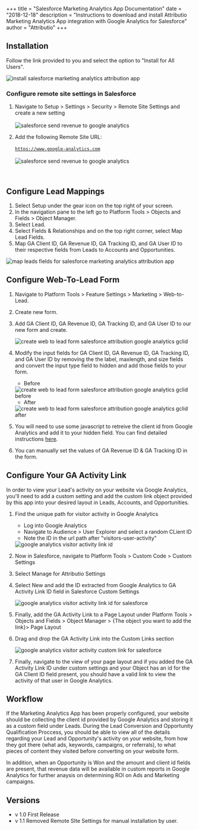 +++
title = "Salesforce Marketing Analytics App Documentation"
date = "2018-12-18"
description = "Instructions to download and install Attributio Marketing Analytics App integration with Google Analytics for Salesforce"
author = "Attributio"
+++


## Installation

Follow the link provided to you and select the option to "Install for All Users".

<img class="img-responsive img-thumbnail" src="/img/docs/salesforce/install-marketing-analytics-screen.png" alt="install salesforce marketing analytics attribution app" />

<br>

### Configure remote site settings in Salesforce

1. Navigate to Setup > Settings > Security > Remote Site Settings and create a new setting
	<br><br>
	<img class="img-responsive img-thumbnail" src="/img/blog/201812/sf-new-remote-site.png" alt="salesforce send revenue to google analytics" />

2. Add the following Remote Site URL: 
	<br><br>
	<code>https://www.google-analytics.com</code>
	<br><br>
	<img class="img-responsive img-thumbnail" src="/img/blog/201812/sf-new-remote-site-create.png" alt="salesforce send revenue to google analytics" />

<br>

## Configure Lead Mappings

1. Select Setup under the gear icon on the top right of your screen.
2. In the navigation pane to the left go to Platform Tools > Objects and Fields > Object Manager. 
3. Select Lead.
4. Select Fields & Relationships and on the top right corner, select Map Lead Fields.
5. Map GA Client ID, GA Revenue ID, GA Tracking ID, and GA User ID to their respective fields from Leads to Accounts and Opportunities.

<img class="img-responsive img-thumbnail" src="/img/docs/salesforce/map-leads-fields.png" alt="map leads fields for salesforce marketing analytics attribution app" />

<br>

## Configure Web-To-Lead Form

1. Navigate to Platform Tools > Feature Settings > Marketing > Web-to-Lead.
2. Create new form.
3. Add GA Client ID, GA Revenue ID, GA Tracking ID, and GA User ID to our new form and create.

	<img class="img-responsive img-thumbnail" src="/img/docs/salesforce/web-to-lead-setup.png" alt="create web to lead form salesforce attribution google analytics gclid" />

4. Modify the input fields for GA Client ID, GA Revenue ID, GA Tracking ID, and GA User ID by removing the the label, maxlength, and size fields and convert the input type field to hidden and add those fields to your form.
	* Before

	<img class="img-responsive img-thumbnail" src="/img/docs/salesforce/web-to-lead-setup-before.png" alt="create web to lead form salesforce attribution google analytics gclid before" />

	* After

	<img class="img-responsive img-thumbnail" src="/img/docs/salesforce/web-to-lead-setup-after.png" alt="create web to lead form salesforce attribution google analytics gclid after" />

5. You will need to use some javascript to retreive the client id from Google Analytics and add it to your hidden field. You can find detailed instructions <a href="/blog/2017/04/27/track-conversions-with-google-analytics-client-id/">here</a>.
6. You can manually set the values of GA Revenue ID & GA Tracking ID in the form.

## Configure Your GA Activity Link

In order to view your Lead's activity on your website via Google Analytics, you'll need to add a custom setting and add the custom link object provided by this app into your desired layout in Leads, Accounts, and Opportunities.

1. Find the unique path for visitor activity in Google Analytics
	* Log into Google Analytics
	* Navigate to Audience > User Explorer and select a random CLient ID
	* Note the ID in the url path after "visitors-user-activity"
	
	<img class="img-responsive img-thumbnail" src="/img/docs/salesforce/ga-visitor-user-activity-link.png" alt="google analytics visitor activity link id" />

2. Now in Salesforce, navigate to Platform Tools > Custom Code > Custom Settings
3. Select Manage for Attributio Settings
4. Select New and add the ID extracted from Google Analytics to GA Activity Link ID field in Salesforce Custom Settings

	<img class="img-responsive img-thumbnail" src="/img/docs/salesforce/ga-activity-link-id-setting.png" alt="google analytics visitor activity link id for salesforce" />	

5. Finally, add the GA Activity Link to a Page Layout under Platform Tools > Objects and Fields > Object Manager > {The object you want to add the link}> Page Layout
6. Drag and drop the GA Activity Link into the Custom Links section

	<img class="img-responsive img-thumbnail" src="/img/docs/salesforce/ga-activity-link-page-layout.png" alt="google analytics visitor activity custom link for salesforce" />

7. Finally, navigate to the view of your page layout and if you added the GA Activity Link ID under custom settings and your Object has an id for the GA Client ID field present, you should have a valid link to view the activity of that user in Google Analytics.

## Workflow

If the Marketing Analytics App has been properly configured, your website should be collecting the client id provided by Google Analytics and storing it as a custom field under Leads. During the Lead Conversion and Opportunity Qualification Proccess, you should be able to view all of the details regarding your Lead and Opportunity's activity on your website, from how they got there (what ads, keywords, campaigns, or referrals), to what pieces of content they visited before converting on your website form.

In addition, when an Opportunity is Won and the amount and client id fields are present, that revenue data will be available in custom reports in Google Analytics for further anaysis on determining ROI on Ads and Marketing campaigns.

## Versions

- v 1.0 First Release
- v 1.1 Removed Remote SIte Settings for manual installation by user.
